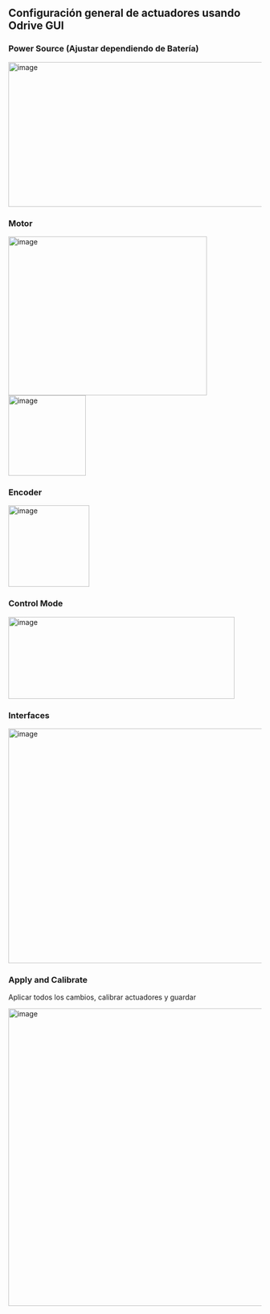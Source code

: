 ## Configuración general de actuadores usando Odrive GUI

### Power Source (Ajustar dependiendo de Batería)
<img width="814" height="288" alt="image" src="https://github.com/user-attachments/assets/6f009d8e-1c18-424f-8be2-8c11fea5c6d4" />

### Motor
<img width="395" height="316" alt="image" src="https://github.com/user-attachments/assets/e451a375-e2e4-4dd8-a01c-c0667dc5a877" />
<img width="154" height="160" alt="image" src="https://github.com/user-attachments/assets/5983c9ee-268a-4199-86d1-fde4982b6acf" />

### Encoder
<img width="161" height="162" alt="image" src="https://github.com/user-attachments/assets/14b6b013-93c2-4fa4-b662-9335d0b28186" />

### Control Mode
<img width="450" height="163" alt="image" src="https://github.com/user-attachments/assets/ea845a94-f34c-4f68-af2e-a08736e5ec0a" />

### Interfaces
<img width="587" height="467" alt="image" src="https://github.com/user-attachments/assets/6e6bec84-f94c-4fba-b78d-f39569c9d699" />

### Apply and Calibrate
Aplicar todos los cambios, calibrar actuadores y guardar

<img width="826" height="592" alt="image" src="https://github.com/user-attachments/assets/1b426aca-858a-4f2b-b012-e6ca0c67b285" />
